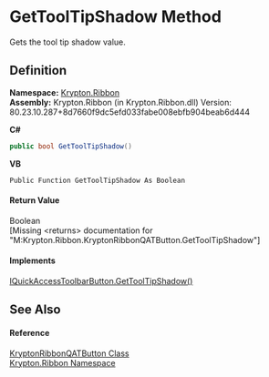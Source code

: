 # GetToolTipShadow Method


Gets the tool tip shadow value.



## Definition
**Namespace:** <a href="1e9bc734-cff9-e9b8-f013-94cdac669794.md">Krypton.Ribbon</a>  
**Assembly:** Krypton.Ribbon (in Krypton.Ribbon.dll) Version: 80.23.10.287+8d7660f9dc5efd033fabe008ebfb904beab6d444

**C#**
``` C#
public bool GetToolTipShadow()
```
**VB**
``` VB
Public Function GetToolTipShadow As Boolean
```



#### Return Value
Boolean  
\[Missing &lt;returns&gt; documentation for "M:Krypton.Ribbon.KryptonRibbonQATButton.GetToolTipShadow"\]

#### Implements
<a href="bb2e8f29-d331-dfbe-0a4d-0256d4678d9c.md">IQuickAccessToolbarButton.GetToolTipShadow()</a>  


## See Also


#### Reference
<a href="46639fb1-b6a2-c27c-c5de-d80f81cf787d.md">KryptonRibbonQATButton Class</a>  
<a href="1e9bc734-cff9-e9b8-f013-94cdac669794.md">Krypton.Ribbon Namespace</a>  
